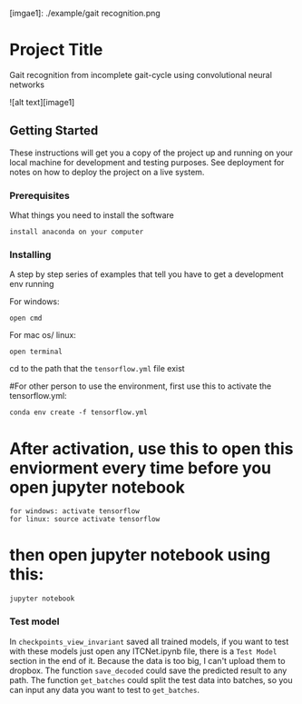 [imgae1]: ./example/gait recognition.png

# Project Title

Gait recognition from incomplete gait-cycle using convolutional neural networks

![alt text][image1]

## Getting Started

These instructions will get you a copy of the project up and running on your local machine for development and testing purposes. See deployment for notes on how to deploy the project on a live system.

### Prerequisites

What things you need to install the software

```
install anaconda on your computer
```

### Installing

A step by step series of examples that tell you have to get a development env running

For windows:
```
open cmd
```

For mac os/ linux:
```
open terminal
```

cd to the path that the `tensorflow.yml` file exist

#For other person to use the environment, first use this to activate the tensorflow.yml:
```
conda env create -f tensorflow.yml
```

# After activation, use this to open this enviorment every time before you open jupyter notebook 
```
for windows: activate tensorflow
for linux: source activate tensorflow
```

# then open jupyter notebook using this:
```
jupyter notebook
```

### Test model

In `checkpoints_view_invariant` saved all trained models, if you want to test with these models just open any ITCNet.ipynb file, there is a `Test Model` section in the end of it. Because the data is too big, I can't upload them to dropbox. The function `save_decoded` could save the predicted result to any path. The function `get_batches` could split the test data into batches, so you can input any data you want to test to `get_batches`. 


